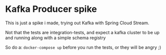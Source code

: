 # Kafka Producer spike

This is just a spike i made, trying out Kafka with Spring Cloud Stream.

Not that the tests are integration-tests, and expect a kafka cluster to be up and running along with a simple schema registry

So do a: 
````docker-compose up````
before you run the tests, or they will be angry ;)